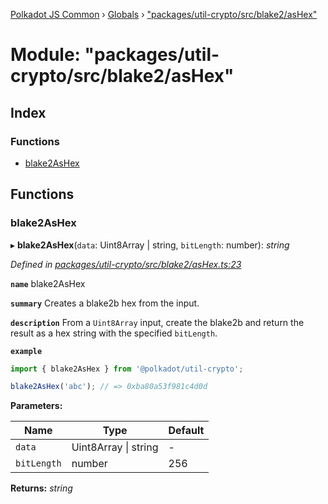 [Polkadot JS Common](../README.md) › [Globals](../globals.md) › ["packages/util-crypto/src/blake2/asHex"](_packages_util_crypto_src_blake2_ashex_.md)

# Module: "packages/util-crypto/src/blake2/asHex"

## Index

### Functions

* [blake2AsHex](_packages_util_crypto_src_blake2_ashex_.md#blake2ashex)

## Functions

###  blake2AsHex

▸ **blake2AsHex**(`data`: Uint8Array | string, `bitLength`: number): *string*

*Defined in [packages/util-crypto/src/blake2/asHex.ts:23](https://github.com/polkadot-js/common/blob/91340577/packages/util-crypto/src/blake2/asHex.ts#L23)*

**`name`** blake2AsHex

**`summary`** Creates a blake2b hex from the input.

**`description`** 
From a `Uint8Array` input, create the blake2b and return the result as a hex string with the specified `bitLength`.

**`example`** 
<BR>

```javascript
import { blake2AsHex } from '@polkadot/util-crypto';

blake2AsHex('abc'); // => 0xba80a53f981c4d0d
```

**Parameters:**

Name | Type | Default |
------ | ------ | ------ |
`data` | Uint8Array &#124; string | - |
`bitLength` | number | 256 |

**Returns:** *string*
